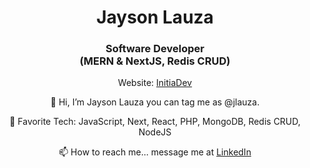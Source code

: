 <h1 align="center">Jayson Lauza</h1>
<h3 align="center">Software Developer<br/>(MERN & NextJS, Redis CRUD)</h3>
<p align="center">Website: <a href="https://initiadev.com">InitiaDev</a></p>

<p align="center">👋 Hi, I’m Jayson Lauza you can tag me as @jlauza.</p>
<p align="center">👀 Favorite Tech: JavaScript, Next, React, PHP, MongoDB, Redis CRUD, NodeJS</p>
<p align="center">📫 How to reach me... message me at <a href="https://www.linkedin.com/in/jayson-lauza-a4441948/">LinkedIn</a></p>
